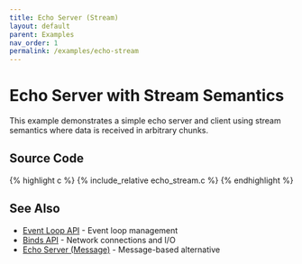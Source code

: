 ```yaml
---
title: Echo Server (Stream)
layout: default
parent: Examples
nav_order: 1
permalink: /examples/echo-stream
---
```


# Echo Server with Stream Semantics

This example demonstrates a simple echo server and client using stream semantics where data is received in arbitrary chunks.

## Source Code

{% highlight c %}
{% include_relative echo_stream.c %}
{% endhighlight %}

## See Also

- [Event Loop API](/api/core) - Event loop management
- [Binds API](/api/bind) - Network connections and I/O
- [Echo Server (Message)](/examples/echo-message) - Message-based alternative
